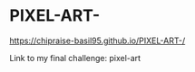 # PIXEL-ART-
https://chipraise-basil95.github.io/PIXEL-ART-/

Link to my final challenge: pixel-art
